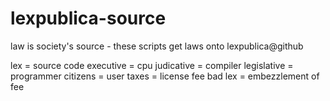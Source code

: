 lexpublica-source
=================

law is society's source - these scripts get laws onto lexpublica@github

lex = source code
executive = cpu
judicative = compiler
legislative = programmer
citizens = user
taxes = license fee
bad lex = embezzlement of fee

